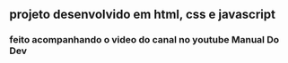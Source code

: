 ## projeto desenvolvido em html, css e javascript
### feito acompanhando o video do canal no youtube Manual Do Dev
